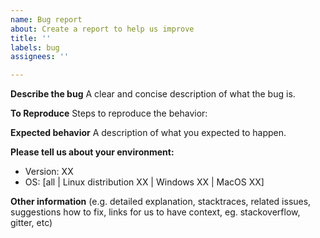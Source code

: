 ```yaml
---
name: Bug report
about: Create a report to help us improve
title: ''
labels: bug
assignees: ''

---
```


**Describe the bug**
A clear and concise description of what the bug is.

**To Reproduce**
Steps to reproduce the behavior:

**Expected behavior**
A description of what you expected to happen.

**Please tell us about your environment:**
  - Version: XX
  - OS: [all | Linux distribution XX | Windows XX | MacOS XX]

**Other information** (e.g. detailed explanation, stacktraces, related issues, suggestions how to fix, links for us to have context, eg. stackoverflow, gitter, etc)
